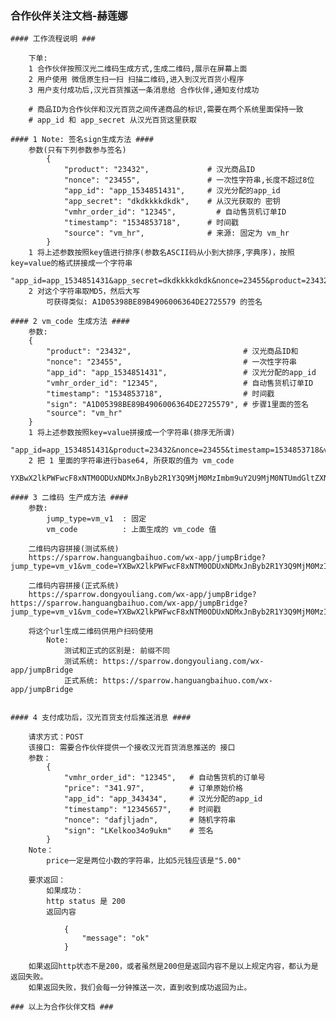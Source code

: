### 合作伙伴关注文档-赫莲娜 ###
    #### 工作流程说明 ###

        下单:
        1 合作伙伴按照汉光二维码生成方式,生成二维码,展示在屏幕上面
        2 用户使用 微信原生扫一扫 扫描二维码,进入到汉光百货小程序
        3 用户支付成功后,汉光百货推送一条消息给 合作伙伴,通知支付成功

        # 商品ID为合作伙伴和汉光百货之间传递商品的标识,需要在两个系统里面保持一致
        # app_id 和 app_secret 从汉光百货这里获取

    #### 1 Note: 签名sign生成方法 ####
        参数(只有下列参数参与签名)
            {
                "product": "23432",             # 汉光商品ID
                "nonce": "23455",               # 一次性字符串,长度不超过8位
                "app_id": "app_1534851431",     # 汉光分配的app_id
                "app_secret": "dkdkkkkdkdk",    # 从汉光获取的 密钥
                "vmhr_order_id": "12345",         # 自动售货机订单ID
                "timestamp": "1534853718",      # 时间戳
                "source": "vm_hr",              # 来源: 固定为 vm_hr
            }
        1 将上述参数按照key值进行排序(参数名ASCII码从小到大排序,字典序)，按照key=value的格式拼接成一个字符串
            "app_id=app_1534851431&app_secret=dkdkkkkdkdk&nonce=23455&product=23432&timestamp=1534853718&vmhr_order_id=12345&source=vm_hr"
        2 对这个字符串取MD5，然后大写
            可获得类似: A1D05398BE89B4906006364DE2725579 的签名

    #### 2 vm_code 生成方法 ####
        参数:
        {
            "product": "23432",                         # 汉光商品ID和
            "nonce": "23455",                           # 一次性字符串
            "app_id": "app_1534851431",                 # 汉光分配的app_id
            "vmhr_order_id": "12345",                   # 自动售货机订单ID
            "timestamp": "1534853718",                  # 时间戳
            "sign": "A1D05398BE89B4906006364DE2725579", # 步骤1里面的签名
            "source": "vm_hr"
        }
        1 将上述参数按照key=value拼接成一个字符串(排序无所谓)
            "app_id=app_1534851431&product=23432&nonce=23455&timestamp=1534853718&vmhr_order_id=12345&source=vm_hr&sign=A1D05398BE89B4906006364DE2725579"
        2 把 1 里面的字符串进行base64, 所获取的值为 vm_code
            YXBwX2lkPWFwcF8xNTM0ODUxNDMxJnByb2R1Y3Q9MjM0MzImbm9uY2U9MjM0NTUmdGltZXN0YW1wPTE1MzQ4NTM3MTgmdm1fb3JkZXJfaWQ9MTIzNDUmc291cmNlPXZtX2hyJnNpZ249QTFEMDUzOThCRTg5QjQ5MDYwMDYzNjRERTI3MjU1Nzk=

    #### 3 二维码 生产成方法 ####
        参数:
            jump_type=vm_v1  : 固定
            vm_code          : 上面生成的 vm_code 值

        二维码内容拼接(测试系统)
        https://sparrow.hanguangbaihuo.com/wx-app/jumpBridge?jump_type=vm_v1&vm_code=YXBwX2lkPWFwcF8xNTM0ODUxNDMxJnByb2R1Y3Q9MjM0MzImbm9uY2U9MjM0NTUmdGltZXN0YW1wPTE1MzQ4NTM3MTgmdm1fb3JkZXJfaWQ9MTIzNDUmc291cmNlPXZtX2hyJnNpZ249QTFEMDUzOThCRTg5QjQ5MDYwMDYzNjRERTI3MjU1Nzk=

        二维码内容拼接(正式系统)
        https://sparrow.dongyouliang.com/wx-app/jumpBridge?https://sparrow.hanguangbaihuo.com/wx-app/jumpBridge?jump_type=vm_v1&vm_code=YXBwX2lkPWFwcF8xNTM0ODUxNDMxJnByb2R1Y3Q9MjM0MzImbm9uY2U9MjM0NTUmdGltZXN0YW1wPTE1MzQ4NTM3MTgmdm1fb3JkZXJfaWQ9MTIzNDUmc291cmNlPXZtX2hyJnNpZ249QTFEMDUzOThCRTg5QjQ5MDYwMDYzNjRERTI3MjU1Nzk=

        将这个url生成二维码供用户扫码使用
            Note:
                测试和正式的区别是: 前缀不同
                测试系统: https://sparrow.dongyouliang.com/wx-app/jumpBridge
                正式系统: https://sparrow.hanguangbaihuo.com/wx-app/jumpBridge


    #### 4 支付成功后，汉光百货支付后推送消息 ####

        请求方式：POST
        该接口: 需要合作伙伴提供一个接收汉光百货消息推送的 接口
        参数：
            {
                "vmhr_order_id": "12345",   # 自动售货机的订单号
                "price": "341.97",          # 订单原始价格
                "app_id": "app_343434",     # 汉光分配的app_id
                "timestamp": "12345657",    # 时间戳
                "nonce": "dafjljadn",       # 随机字符串
                "sign": "LKelkoo34o9ukm"    # 签名
            }
        Note：
            price一定是两位小数的字符串，比如5元钱应该是"5.00"

        要求返回：
            如果成功：
            http status 是 200
            返回内容

                {
                    "message": "ok"
                }

        如果返回http状态不是200，或者虽然是200但是返回内容不是以上规定内容，都认为是返回失败。
        如果返回失败，我们会每一分钟推送一次，直到收到成功返回为止。

    ### 以上为合作伙伴文档 ###
